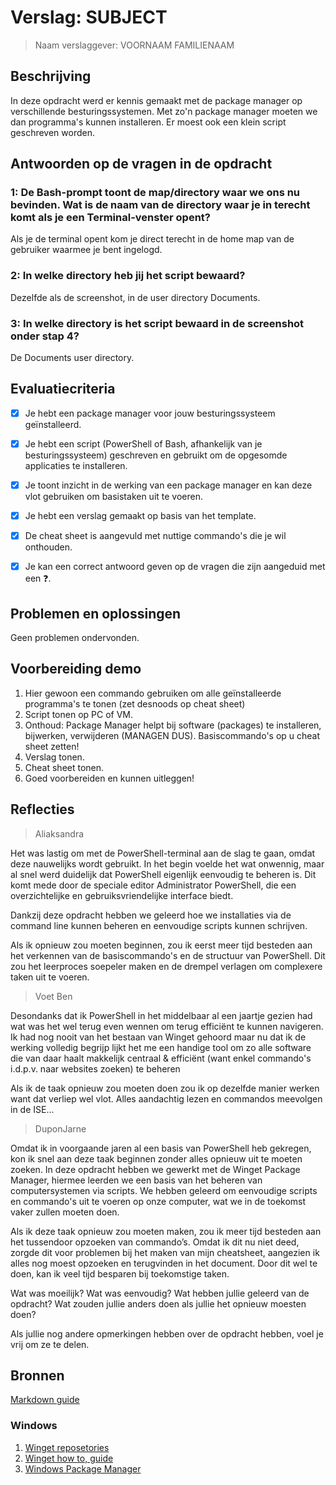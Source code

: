 # Verslag: SUBJECT

> Naam verslaggever: VOORNAAM FAMILIENAAM

## Beschrijving

In deze opdracht werd er kennis gemaakt met de package manager op verschillende besturingssystemen. Met zo'n package manager moeten we dan programma's kunnen installeren. Er moest ook een klein script geschreven worden.

## Antwoorden op de vragen in de opdracht


### 1: De Bash-prompt toont de map/directory waar we ons nu bevinden. Wat is de naam van de directory waar je in terecht komt als je een Terminal-venster opent?
Als je de terminal opent kom je direct terecht in de home map van de gebruiker waarmee je bent ingelogd.

### 2: In welke directory heb jij het script bewaard?
Dezelfde als de screenshot, in de user directory Documents.

### 3: In welke directory is het script bewaard in de screenshot onder stap 4?
De Documents user directory.

## Evaluatiecriteria

- [x] Je hebt een package manager voor jouw besturingssysteem geïnstalleerd.
- [x] Je hebt een script (PowerShell of Bash, afhankelijk van je besturingssysteem) geschreven en gebruikt om de opgesomde applicaties te installeren.
- [x] Je toont inzicht in de werking van een package manager en kan deze vlot gebruiken om basistaken uit te voeren.
- [x] Je hebt een verslag gemaakt op basis van het template.
- [x] De cheat sheet is aangevuld met nuttige commando's die je wil onthouden.
- [x] Je kan een correct antwoord geven op de vragen die zijn aangeduid met een ❓.


## Problemen en oplossingen

Geen problemen ondervonden.

## Voorbereiding demo

1) Hier gewoon een commando gebruiken om alle geïnstalleerde programma's te tonen (zet desnoods op cheat sheet)
2) Script tonen op PC of VM.
3) Onthoud: Package Manager helpt bij software (packages) te installeren, bijwerken, verwijderen (MANAGEN DUS). Basiscommando's op u cheat sheet zetten!
4) Verslag tonen.
5) Cheat sheet tonen.
6) Goed voorbereiden en kunnen uitleggen!

## Reflecties
> Aliaksandra

Het was lastig om met de PowerShell-terminal aan de slag te gaan, omdat deze nauwelijks wordt gebruikt. In het begin voelde het wat onwennig, maar al snel werd duidelijk dat PowerShell eigenlijk eenvoudig te beheren is. Dit komt mede door de speciale editor Administrator PowerShell, die een overzichtelijke en gebruiksvriendelijke interface biedt.

Dankzij deze opdracht hebben we geleerd hoe we installaties via de command line kunnen beheren en eenvoudige scripts kunnen schrijven. 

Als ik opnieuw zou moeten beginnen, zou ik eerst meer tijd besteden aan het verkennen van de basiscommando's en de structuur van PowerShell. Dit zou het leerproces soepeler maken en de drempel verlagen om complexere taken uit te voeren.

> Voet Ben

Desondanks dat ik PowerShell in het middelbaar al een jaartje gezien had wat was het wel terug even wennen om terug efficiënt te kunnen navigeren. Ik had nog nooit van het bestaan van Winget gehoord maar nu dat ik de werking volledig begrijp lijkt het me een handige tool om zo alle software die van daar haalt makkelijk centraal & efficiënt (want enkel commando's i.d.p.v. naar websites zoeken) te beheren 

Als ik de taak opnieuw zou moeten doen zou ik op dezelfde manier werken want dat verliep wel vlot. Alles aandachtig lezen en commandos meevolgen in de ISE...

> DuponJarne

Omdat ik in voorgaande jaren al een basis van PowerShell heb gekregen, kon ik snel aan deze taak beginnen zonder alles opnieuw uit te moeten zoeken. In deze opdracht hebben we gewerkt met de Winget Package Manager, hiermee leerden we een basis van het beheren van computersystemen via scripts. We hebben geleerd om eenvoudige scripts en commando's uit te voeren op onze computer, wat we in de toekomst vaker zullen moeten doen.

Als ik deze taak opnieuw zou moeten maken, zou ik meer tijd besteden aan het tussendoor opzoeken van commando’s. Omdat ik dit nu niet deed, zorgde dit voor problemen bij het maken van mijn cheatsheet, aangezien ik alles nog moest opzoeken en terugvinden in het document. Door dit wel te doen, kan ik veel tijd besparen bij toekomstige taken.


Wat was moeilijk? Wat was eenvoudig? Wat hebben jullie geleerd van de opdracht? Wat zouden jullie anders doen als jullie het opnieuw moesten doen?

Als jullie nog andere opmerkingen hebben over de opdracht hebben, voel je vrij om ze te delen.

## Bronnen
[Markdown guide](https://www.markdownguide.org/basic-syntax/)

### Windows

1. [Winget reposetories](https://winget.run)
2. [Winget how to, guide](https://www.petergirnus.com/blog/how-to-use-windows-package-manager-winget)
3. [Windows Package Manager](https://learn.microsoft.com/en-us/windows/package-manager/)




